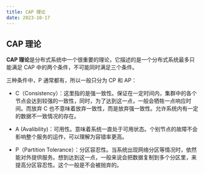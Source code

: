 ```yaml
---
title: CAP 理论
date: 2023-10-17
---
```


## CAP 理论

**CAP 理论**是分布式系统中一个很重要的理论，它描述的是一个分布式系统最多只能满足 CAP 中的两个条件，不可能同时满足三个条件。

三种条件中，P 通常都有，所以一般只分为 CP 和 AP：

- C（Consistency）：这里指的是强一致性。保证在一定时间内，集群中的各个节点会达到较强的一致性，同时，为了达到这一点，一般会牺牲一点响应时间。而放弃 C 也不意味着放弃一致性，而是放弃强一致性。允许系统内有一定的数据不一致情况的存在。

- A (Avalibility)：可用性。意味着系统一直处于可用状态。个别节点的故障不会影响整个服务的运作，可以理解为容错率更高。

- P（Partition Tolerance）：分区容忍性。当系统出现网络分区等情况时，依然能对外提供服务。想到达到这一点，一般来说会把数据复制到多个分区里，来提高分区容忍性。这个一般是不会被抛弃的。